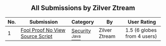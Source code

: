﻿<div align="center">

## All Submissions by Zilver Ztream

</div>

No.  | Submission | Category | By   | User Rating
---- | ---------- | -------- | ---- | -----------
1 | [Fool Proof No View Source Script<br />](https://github.com/Planet-Source-Code/zilver-ztream-fool-proof-no-view-source-script__2-1745) | [Security<br /><sup>Java</sup>](../ByCategory/security__2-74.md) | Zilver Ztream | 1.5 (6 globes from 4 users)
